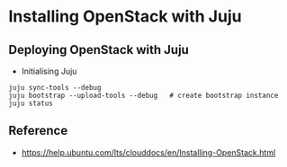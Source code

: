 # Installing OpenStack with Juju

## Deploying OpenStack with Juju
- Initialising Juju
```
juju sync-tools --debug
juju bootstrap --upload-tools --debug   # create bootstrap instance
juju status
```


## Reference
- https://help.ubuntu.com/lts/clouddocs/en/Installing-OpenStack.html
